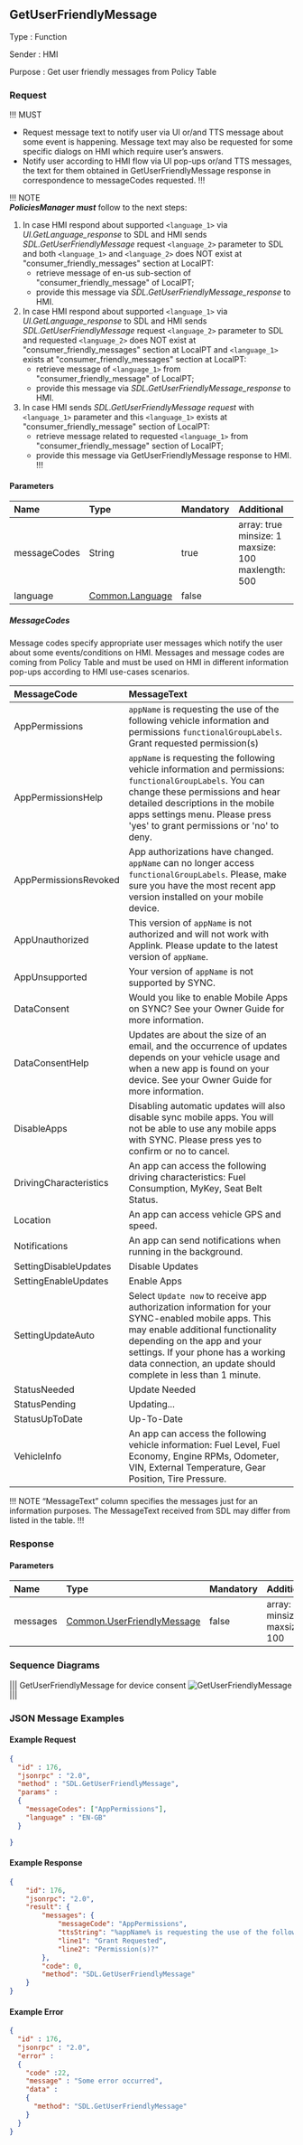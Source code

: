 ## GetUserFriendlyMessage

Type
: Function

Sender
: HMI

Purpose
: Get user friendly messages from Policy Table

### Request

!!! MUST
* Request message text to notify user via UI or/and <span title="Text To Speech">TTS</span> message about some event is happening. Message text may also be requested for some specific dialogs on HMI which require user’s answers.  
* Notify user according to HMI flow via UI pop-ups or/and <span title="Text To Speech">TTS</span> messages, the text for them obtained in GetUserFriendlyMessage response in correspondence to messageCodes requested.
!!!

!!! NOTE    
_**PoliciesManager must**_ follow to the next steps:   
1. In case HMI respond about supported `<language_1>` via _UI.GetLanguage_response_ to SDL
and HMI sends _SDL.GetUserFriendlyMessage_ request `<language_2>` parameter to SDL and both `<language_1>` and `<language_2>` does NOT exist at "consumer_friendly_messages" section at LocalPT:   
    - retrieve message of en-us sub-section of "consumer_friendly_message" of LocalPT;   
    - provide this message via _SDL.GetUserFriendlyMessage_response_ to HMI.   
2. In case HMI respond about supported `<language_1>` via _UI.GetLanguage_response_ to SDL and HMI sends _SDL.GetUserFriendlyMessage_ request `<language_2>` parameter to SDL and requested `<language_2>` does NOT exist at "consumer_friendly_messages" section at LocalPT
and `<language_1>` exists at "consumer_friendly_messages" section at LocalPT:   
    - retrieve message of `<language_1>` from "consumer_friendly_message" of LocalPT;
    - provide this message via _SDL.GetUserFriendlyMessage_response_ to HMI.   
3. In case HMI sends _SDL.GetUserFriendlyMessage request_ with `<language_1>` parameter and this `<language_1>` exists at "consumer_friendly_message" section of LocalPT:   
    - retrieve message related to requested `<language_1>` from "consumer_friendly_message" section of LocalPT;   
    - provide this message via GetUserFriendlyMessage response to HMI.   
!!!

#### Parameters

|Name|Type|Mandatory|Additional|
|:---|:---|:--------|:---------|
|messageCodes|String|true|array: true<br>minsize: 1<br>maxsize: 100<br>maxlength: 500|
|language|[Common.Language](../../common/enums/#language)|false||

##### MessageCodes   

Message codes specify appropriate user messages which notify the user about some events/conditions on HMI. Messages and message codes are coming from Policy Table and must be used on HMI in different information pop-ups according to HMI use-cases scenarios.

|MessageCode|MessageText|
|:---|:---------|
|AppPermissions|`appName` is requesting the use of the following vehicle information and permissions `functionalGroupLabels`. Grant requested permission(s)|
|AppPermissionsHelp|`appName` is requesting the following vehicle information and permissions: `functionalGroupLabels`. You can change these permissions and hear detailed descriptions in the mobile apps settings menu. Please press 'yes' to grant permissions or 'no' to deny.|
|AppPermissionsRevoked|App authorizations have changed. `appName` can no longer access `functionalGroupLabels`. Please, make sure you have the most recent app version installed on your mobile device.|
|AppUnauthorized|This version of `appName` is not authorized and will not work with Applink. Please update to the latest version of `appName`.|
|AppUnsupported|Your version of `appName` is not supported by SYNC.|
|DataConsent|Would you like to enable Mobile Apps on SYNC? See your Owner Guide for more information.|
|DataConsentHelp|Updates are about the size of an email, and the occurrence of updates depends on your vehicle usage and when a new app is found on your device. See your Owner Guide for more information.|
|DisableApps|Disabling automatic updates will also disable sync mobile apps. You will not be able to use any mobile apps with SYNC. Please press yes to confirm or no to cancel.|
|DrivingCharacteristics|An app can access the following driving characteristics: Fuel Consumption, MyKey, Seat Belt Status.|
|Location|An app can access vehicle <span title="Global Positioning System">GPS</span> and speed.|
|Notifications|An app can send notifications when running in the background.|
|SettingDisableUpdates|Disable Updates|
|SettingEnableUpdates|Enable Apps|
|SettingUpdateAuto|Select `Update now` to receive app authorization information for your SYNC-enabled mobile apps. This may enable additional functionality depending on the app and your settings. If your phone has a working data connection, an update should complete in less than 1 minute.|
|StatusNeeded|Update Needed|
|StatusPending|Updating...|
|StatusUpToDate|Up-To-Date|
|VehicleInfo|An app can access the following vehicle information: Fuel Level, Fuel Economy, Engine RPMs, Odometer, VIN, External Temperature, Gear Position, Tire Pressure.|

!!! NOTE
“MessageText” column specifies the messages just for an information purposes. The MessageText received from SDL may differ from listed in the table.
!!!

### Response

#### Parameters

|Name|Type|Mandatory|Additional|
|:---|:---|:--------|:---------|
|messages|[Common.UserFriendlyMessage](../../common/structs/#userfriendlymessage)|false|array: true<br>minsize: 1<br>maxsize: 100| 

### Sequence Diagrams

|||
GetUserFriendlyMessage for device consent
![GetUserFriendlyMessage](./assets/GetUserFriendlyMessage.png)
|||

### JSON Message Examples

#### Example Request

```json
{
  "id" : 176,
  "jsonrpc" : "2.0",
  "method" : "SDL.GetUserFriendlyMessage",
  "params" :
  {
    "messageCodes": ["AppPermissions"],
    "language" : "EN-GB"
  }

}
```

#### Example Response

```json
{
	"id": 176,
	"jsonrpc": "2.0",
	"result": {
		"messages": {
			"messageCode": "AppPermissions",
			"ttsString": "%appName% is requesting the use of the following ....",
			"line1": "Grant Requested",
			"line2": "Permission(s)?"
		},
		"code": 0,
		"method": "SDL.GetUserFriendlyMessage"
	}
}
```

#### Example Error

```json
{
  "id" : 176,
  "jsonrpc" : "2.0",
  "error" :
  {
    "code" :22,
    "message" : "Some error occurred",
    "data" :
    {
      "method": "SDL.GetUserFriendlyMessage"
    }
  }
}
```
